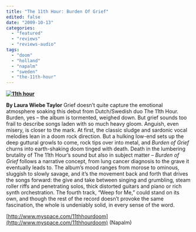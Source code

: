 ```yaml
---
title: "The 11th Hour: Burden Of Grief"
edited: false
date: "2009-10-13"
categories:
  - "featured"
  - "reviews"
  - "reviews-audio"
tags:
  - "doom"
  - "holland"
  - "napalm"
  - "sweden"
  - "the-11th-hour"
---
```


**[![11th hour](http://www.hellbound.ca/wp-content/uploads/2009/10/11th-hour-300x300.jpg "11th hour")](http://www.hellbound.ca/wp-content/uploads/2009/10/11th-hour.jpg)**

**By Laura Wiebe Taylor** Grief doesn’t quite capture the emotional atmosphere soaking this debut from Dutch/Swedish duo The 11th Hour. Burden, yes – the album is tormented, weighed down. But grief sounds too frail to describe songs laden with so much heavy gloom. Anguish, even misery, is closer to the mark. At first, the classic sludge and sardonic vocal melodies lean in a doom rock direction. But a hulking low-end sets up the deep guttural growls to come, rock tips over into metal, and _Burden of Grief_ churns into earth-shaking doom tinged with death. Death in the lumbering brutality of The 11th Hour’s sound but also in subject matter – _Burden of Grief_ follows a narrative concept, from lung cancer diagnosis to the grave it eventually leads to. The album’s mood ranges from morose to ominous, sluggish to slowly savage, and it’s the movement back and forth that drives the songs forward: the give and take between singing and grumbling, steam roller riffs and penetrating solos, thick distorted guitars and piano or rich synth orchestration. The fourth track, “Weep for Me,” could stand on its own, and though the rest of the record doesn’t provoke the same fascination, the whole is undeniably solid, in every sense of the word.

[http://www.myspace.com/11thhourdoom](http://www.myspace.com/11thhourdoom) (Napalm)
